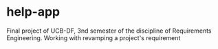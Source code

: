 # help-app
Final project of UCB-DF, 3nd semester of the discipline of Requirements Engineering. Working with revamping a project's requirement
